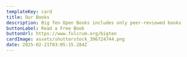 ```yaml
---
templateKey: card
title: Our Books
description: Big Ten Open Books includes only peer-reviewed books
buttonLabel: Read a Free Book
buttonUrl: https://www.fulcrum.org/bigten
cardImage: assets/shutterstock_396724744.png
date: 2025-02-21T03:05:15.284Z
---
```

